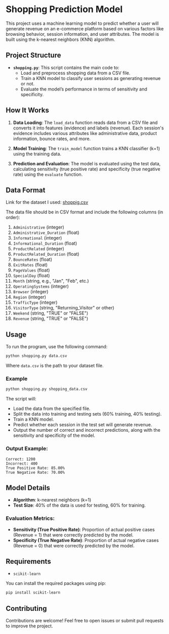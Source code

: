 # Shopping Prediction Model

This project uses a machine learning model to predict whether a user will generate revenue on an e-commerce platform based on various factors like browsing behavior, session information, and user attributes. The model is built using the k-nearest neighbors (KNN) algorithm.

## Project Structure

- **`shopping.py`**: This script contains the main code to:
  - Load and preprocess shopping data from a CSV file.
  - Train a KNN model to classify user sessions as generating revenue or not.
  - Evaluate the model’s performance in terms of sensitivity and specificity.

## How It Works

1. **Data Loading**: The `load_data` function reads data from a CSV file and converts it into features (evidence) and labels (revenue). Each session's evidence includes various attributes like administrative data, product information, bounce rates, and more.
   
2. **Model Training**: The `train_model` function trains a KNN classifier (k=1) using the training data.
   
3. **Prediction and Evaluation**: The model is evaluated using the test data, calculating sensitivity (true positive rate) and specificity (true negative rate) using the `evaluate` function.

## Data Format

Link for the dataset I used: [shoppig.csv](https://drive.google.com/drive/folders/1XDHcxGnB0j6a1UMjPD-jqJTEYRthm0BV?usp=sharing)

The data file should be in CSV format and include the following columns (in order):
1. `Administrative` (integer)
2. `Administrative_Duration` (float)
3. `Informational` (integer)
4. `Informational_Duration` (float)
5. `ProductRelated` (integer)
6. `ProductRelated_Duration` (float)
7. `BounceRates` (float)
8. `ExitRates` (float)
9. `PageValues` (float)
10. `SpecialDay` (float)
11. `Month` (string, e.g., "Jan", "Feb", etc.)
12. `OperatingSystems` (integer)
13. `Browser` (integer)
14. `Region` (integer)
15. `TrafficType` (integer)
16. `VisitorType` (string, "Returning_Visitor" or other)
17. `Weekend` (string, "TRUE" or "FALSE")
18. `Revenue` (string, "TRUE" or "FALSE")

## Usage

To run the program, use the following command:

```bash
python shopping.py data.csv
```

Where `data.csv` is the path to your dataset file.

### Example

```bash
python shopping.py shopping_data.csv
```

The script will:
- Load the data from the specified file.
- Split the data into training and testing sets (60% training, 40% testing).
- Train a KNN model.
- Predict whether each session in the test set will generate revenue.
- Output the number of correct and incorrect predictions, along with the sensitivity and specificity of the model.

### Output Example:

```
Correct: 1200
Incorrect: 400
True Positive Rate: 85.00%
True Negative Rate: 70.00%
```

## Model Details

- **Algorithm**: k-nearest neighbors (k=1)
- **Test Size**: 40% of the data is used for testing, 60% for training.

### Evaluation Metrics:
- **Sensitivity (True Positive Rate)**: Proportion of actual positive cases (Revenue = 1) that were correctly predicted by the model.
- **Specificity (True Negative Rate)**: Proportion of actual negative cases (Revenue = 0) that were correctly predicted by the model.

## Requirements
- `scikit-learn`

You can install the required packages using pip:

```bash
pip install scikit-learn
```

## Contributing

Contributions are welcome! Feel free to open issues or submit pull requests to improve the project.